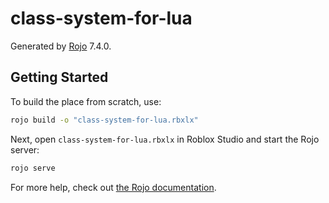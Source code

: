 # class-system-for-lua
Generated by [Rojo](https://github.com/rojo-rbx/rojo) 7.4.0.

## Getting Started
To build the place from scratch, use:

```bash
rojo build -o "class-system-for-lua.rbxlx"
```

Next, open `class-system-for-lua.rbxlx` in Roblox Studio and start the Rojo server:

```bash
rojo serve
```

For more help, check out [the Rojo documentation](https://rojo.space/docs).